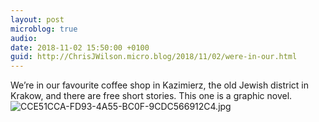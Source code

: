 ```yaml
---
layout: post
microblog: true
audio: 
date: 2018-11-02 15:50:00 +0100
guid: http://ChrisJWilson.micro.blog/2018/11/02/were-in-our.html
---
```

We’re in our favourite coffee shop in Kazimierz, the old Jewish district in Krakow, and there are free short stories. This one is a graphic novel. 
![CCE51CCA-FD93-4A55-BC0F-9CDC566912C4.jpg](http://chrisjwilson.me/uploads/2018/d1b02dffe9.jpg)
